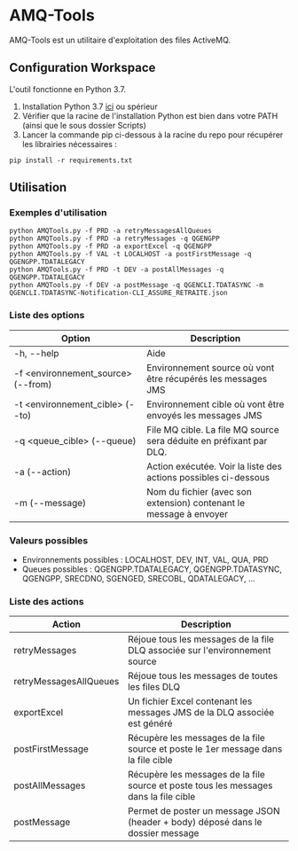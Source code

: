 # AMQ-Tools

AMQ-Tools est un utilitaire d'exploitation des files ActiveMQ.

## Configuration Workspace

L'outil fonctionne en Python 3.7.

1. Installation Python 3.7 [ici](https://www.python.org/downloads/release/python-374/) ou spérieur 
2. Vérifier que la racine de l'installation Python est bien dans votre PATH (ainsi que le sous dossier Scripts)
2. Lancer la commande pip ci-dessous à la racine du repo pour récupérer les librairies nécessaires :


```
pip install -r requirements.txt
```

## Utilisation

### Exemples d'utilisation

```
python AMQTools.py -f PRD -a retryMessagesAllQueues
python AMQTools.py -f PRD -a retryMessages -q QGENGPP
python AMQTools.py -f PRD -a exportExcel -q QGENGPP
python AMQTools.py -f VAL -t LOCALHOST -a postFirstMessage -q QGENGPP.TDATALEGACY
python AMQTools.py -f PRD -t DEV -a postAllMessages -q QGENGPP.TDATALEGACY
python AMQTools.py -f DEV -a postMessage -q QGENCLI.TDATASYNC -m QGENCLI.TDATASYNC-Notification-CLI_ASSURE_RETRAITE.json
```

### Liste des options

| Option                              | Description                                                         |
|-------------------------------------|---------------------------------------------------------------------|
| -h, --help                          | Aide                                                                |
| -f <environnement_source> (--from)  | Environnement source où vont être récupérés les messages JMS        |
| -t <environnement_cible> (--to)     | Environnement cible où vont être envoyés les messages JMS           |
| -q <queue_cible> (--queue)          | File MQ cible. La file MQ source sera déduite en préfixant par DLQ. |
| -a <action> (--action)              | Action exécutée. Voir la liste des actions possibles ci-dessous     |
| -m <message> (--message)            | Nom du fichier (avec son extension) contenant le message à envoyer  |

### Valeurs possibles

- Environnements possibles : LOCALHOST, DEV, INT, VAL, QUA, PRD
- Queues possibles : QGENGPP.TDATALEGACY, QGENGPP.TDATASYNC, QGENGPP, SRECDNO, SGENGED, SRECOBL, QDATALEGACY, ...

### Liste des actions

| Action                 | Description                                                                           |
|------------------------|---------------------------------------------------------------------------------------|
| retryMessages          | Réjoue tous les messages de la file DLQ associée sur l'environnement source           |
| retryMessagesAllQueues | Réjoue tous les messages de toutes les files DLQ                                      |
| exportExcel            | Un fichier Excel contenant les messages JMS de la DLQ associée est généré             |
| postFirstMessage       | Récupère les messages de la file source et poste le 1er message dans la file cible    |
| postAllMessages        | Récupère les messages de la file source et poste tous les messages dans la file cible |
| postMessage            | Permet de poster un message JSON (header + body) déposé dans le dossier message       |
